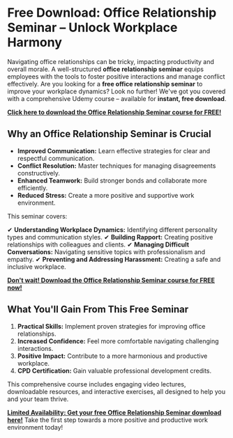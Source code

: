 # Free Download: Office Relationship Seminar – Unlock Workplace Harmony

Navigating office relationships can be tricky, impacting productivity and overall morale. A well-structured **office relationship seminar** equips employees with the tools to foster positive interactions and manage conflict effectively. Are you looking for a **free office relationship seminar** to improve your workplace dynamics? Look no further! We've got you covered with a comprehensive Udemy course – available for **instant, free download**.

[**Click here to download the Office Relationship Seminar course for FREE!**](https://udemywork.com/office-relationship-seminar)

## Why an Office Relationship Seminar is Crucial

*   **Improved Communication:** Learn effective strategies for clear and respectful communication.
*   **Conflict Resolution:** Master techniques for managing disagreements constructively.
*   **Enhanced Teamwork:** Build stronger bonds and collaborate more efficiently.
*   **Reduced Stress:** Create a more positive and supportive work environment.

This seminar covers:

✔ **Understanding Workplace Dynamics:** Identifying different personality types and communication styles.
✔ **Building Rapport:** Creating positive relationships with colleagues and clients.
✔ **Managing Difficult Conversations:** Navigating sensitive topics with professionalism and empathy.
✔ **Preventing and Addressing Harassment:** Creating a safe and inclusive workplace.

[**Don't wait! Download the Office Relationship Seminar course for FREE now!**](https://udemywork.com/office-relationship-seminar)

## What You'll Gain From This Free Seminar

1.  **Practical Skills:** Implement proven strategies for improving office relationships.
2.  **Increased Confidence:** Feel more comfortable navigating challenging interactions.
3.  **Positive Impact:** Contribute to a more harmonious and productive workplace.
4. **CPD Certification:** Gain valuable professional development credits.

This comprehensive course includes engaging video lectures, downloadable resources, and interactive exercises, all designed to help you and your team thrive.

**[Limited Availability: Get your free Office Relationship Seminar download here!](https://udemywork.com/office-relationship-seminar)** Take the first step towards a more positive and productive work environment today!
